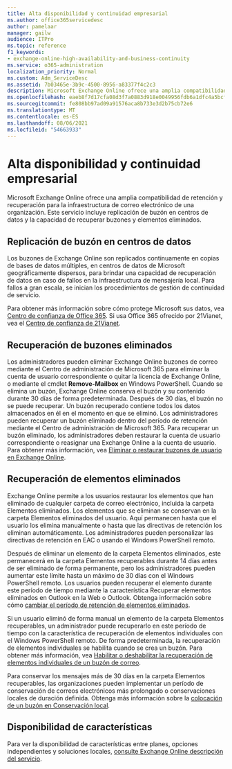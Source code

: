 ```yaml
---
title: Alta disponibilidad y continuidad empresarial
ms.author: office365servicedesc
author: pamelaar
manager: gailw
audience: ITPro
ms.topic: reference
f1_keywords:
- exchange-online-high-availability-and-business-continuity
ms.service: o365-administration
localization_priority: Normal
ms.custom: Adm_ServiceDesc
ms.assetid: 7b03465e-3b9c-4500-8956-a83377f4c2c3
description: Microsoft Exchange Online ofrece una amplia compatibilidad de retención y recuperación para la infraestructura de correo electrónico de una organización. Este servicio incluye replicación de buzón en centros de datos y la capacidad de recuperar buzones y elementos eliminados.
ms.openlocfilehash: eaeb8f7d17cfa08d3f7a0883d918e0049956fdb6a1dfc4a5bcf15ed5011190fa
ms.sourcegitcommit: fe808bb97ad09a91576aca8b733e3d2b75cb72e6
ms.translationtype: MT
ms.contentlocale: es-ES
ms.lasthandoff: 08/06/2021
ms.locfileid: "54663933"
---
```

# <a name="high-availability-and-business-continuity"></a>Alta disponibilidad y continuidad empresarial

Microsoft Exchange Online ofrece una amplia compatibilidad de retención y recuperación para la infraestructura de correo electrónico de una organización. Este servicio incluye replicación de buzón en centros de datos y la capacidad de recuperar buzones y elementos eliminados.
  
## <a name="mailbox-replication-at-data-centers"></a>Replicación de buzón en centros de datos

Los buzones de Exchange Online son replicados continuamente en copias de bases de datos múltiples, en centros de datos de Microsoft geográficamente dispersos, para brindar una capacidad de recuperación de datos en caso de fallos en la infraestructura de mensajería local. Para fallos a gran escala, se inician los procedimientos de gestión de continuidad de servicio.
  
Para obtener más información sobre cómo protege Microsoft sus datos, vea [Centro de confianza de Office 365](https://go.microsoft.com/fwlink/p/?LinkId=299135). Si usa Office 365 ofrecido por 21Vianet, vea el [Centro de confianza de 21Vianet](https://www.21vbluecloud.com/office365/trustcenter/onlineservices.mdl).
  
## <a name="deleted-mailbox-recovery"></a>Recuperación de buzones eliminados

Los administradores pueden eliminar Exchange Online buzones de correo mediante el Centro de administración de Microsoft 365 para eliminar la cuenta de usuario correspondiente o quitar la licencia de Exchange Online, o mediante el cmdlet **Remove-Mailbox** en Windows PowerShell. Cuando se elimina un buzón, Exchange Online conserva el buzón y su contenido durante 30 días de forma predeterminada. Después de 30 días, el buzón no se puede recuperar. Un buzón recuperado contiene todos los datos almacenados en él en el momento en que se eliminó. Los administradores pueden recuperar un buzón eliminado dentro del período de retención mediante el Centro de administración de Microsoft 365. Para recuperar un buzón eliminado, los administradores deben restaurar la cuenta de usuario correspondiente o reasignar una Exchange Online a la cuenta de usuario. Para obtener más información, vea [Eliminar o restaurar buzones de usuario en Exchange Online](/exchange/recipients-in-exchange-online/delete-or-restore-mailboxes).
  
## <a name="deleted-item-recovery"></a>Recuperación de elementos eliminados

Exchange Online permite a los usuarios restaurar los elementos que han eliminado de cualquier carpeta de correo electrónico, incluida la carpeta Elementos eliminados. Los elementos que se eliminan se conservan en la carpeta Elementos eliminados del usuario. Aquí permanecen hasta que el usuario los elimina manualmente o hasta que las directivas de retención los eliminan automáticamente. Los administradores pueden personalizar las directivas de retención en EAC o usando el Windows PowerShell remoto.
  
Después de eliminar un elemento de la carpeta Elementos eliminados, este permanecerá en la carpeta Elementos recuperables durante 14 días antes de ser eliminado de forma permanente, pero los administradores pueden aumentar este límite hasta un máximo de 30 días con el Windows PowerShell remoto. Los usuarios pueden recuperar el elemento durante este período de tiempo mediante la característica Recuperar elementos eliminados en Outlook en la Web o Outlook. Obtenga información sobre cómo [cambiar el período de retención de elementos eliminados](/exchange/recipients-in-exchange-online/manage-user-mailboxes/change-deleted-item-retention).
  
Si un usuario eliminó de forma manual un elemento de la carpeta Elementos recuperables, un administrador puede recuperarlo en este período de tiempo con la característica de recuperación de elementos individuales con el Windows PowerShell remoto. De forma predeterminada, la recuperación de elementos individuales se habilita cuando se crea un buzón. Para obtener más información, vea [Habilitar o deshabilitar la recuperación de elementos individuales de un buzón de correo](/exchange/recipients-in-exchange-online/manage-user-mailboxes/enable-or-disable-single-item-recovery).
  
Para conservar los mensajes más de 30 días en la carpeta Elementos recuperables, las organizaciones pueden implementar un período de conservación de correos electrónicos más prolongado o conservaciones locales de duración definida. Obtenga más información sobre la [colocación de un buzón en Conservación local](/exchange/security-and-compliance/in-place-and-litigation-holds).
  
## <a name="feature-availability"></a>Disponibilidad de características

Para ver la disponibilidad de características entre planes, opciones independientes y soluciones locales, [consulte Exchange Online descripción del servicio](exchange-online-service-description.md).
